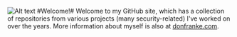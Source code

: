 ![Alt text](https://donfranke.com/images/github-header-3.png "Don Franke")
#Welcome!#
Welcome to my GitHub site, which has a collection of repositories from various projects (many security-related) I've worked on over the years. More information about myself is also at [donfranke.com](https://donfranke.com/).
